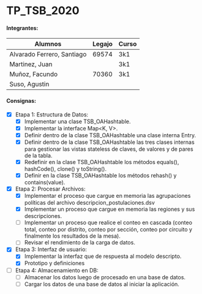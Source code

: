 # TP_TSB_2020

#### Integrantes:
Alumnos | Legajo | Curso
------- | ------ | -----
Alvarado Ferrero, Santiago| 69574 | 3k1
Martinez, Juan |  | 3k1
Muñoz, Facundo| 70360 | 3k1
Suso, Agustin|  | 

#### Consignas:
 - [x] Etapa 1: Estructura de Datos:
    - [x]  Implementar una clase TSB_OAHashtable.
    - [x]  Implementar la interface Map<K, V>.
    - [x]  Definir dentro de la clase TSB_OAHashtable una clase interna Entry.
    - [x]  Definir dentro de la clase TSB_OAHashtable las tres clases internas para gestionar
           las vistas stateless de claves, de valores y de pares de la tabla.
    - [x]  Redefinir en la clase TSB_OAHashtable los métodos equals(), hashCode(), clone()
           y toString().
    - [x]  Definir en la clase TSB_OAHashtable los métodos rehash() y contains(value).
    
 - [x] Etapa 2: Procesar Archivos:
    - [x] Implementar el proceso que cargue en memoria las agrupaciones políticas del archivo
           descripcion_postulaciones.dsv
    - [x] Implementar un proceso que cargue en memoria las regiones y sus descripciones.
    - [ ] Implementar un proceso que realice el conteo en cascada (conteo total, conteo por distrito,
          conteo por sección, conteo por circuito y finalmente los resultados de la mesa).
    - [ ] Revisar el rendimiento de la carga de datos.
 - [x] Etapa 3: Interfaz de usuario:
    - [x] Implementar la interfaz que de respuesta al modelo descripto.
    - [x] Prototipo y definiciones
 - [ ] Etapa 4: Almacenamiento en DB:
    - [ ] Almacenar los datos luego de procesado en una base de datos.
    - [ ] Cargar los datos de una base de datos al iniciar la aplicación.

